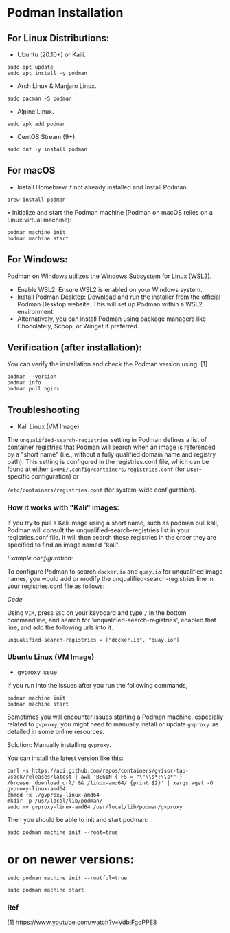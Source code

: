 # Podman Installation

## **For Linux Distributions:**

* Ubuntu (20.10+) or Kaili.
```
sudo apt update
sudo apt install -y podman
```

* Arch Linux & Manjaro Linux. 

`sudo pacman -S podman`

* Alpine Linux. 

`sudo apk add podman`

* CentOS Stream (9+). 

`sudo dnf -y install podman`


## For macOS 

* Install Homebrew if not already installed and Install Podman. 
    
`brew install podman`

• Initialize and start the Podman machine (Podman on macOS relies on a Linux virtual machine): 

```
podman machine init
podman machine start
```

## For Windows: 

Podman on Windows utilizes the Windows Subsystem for Linux (WSL2). 

* Enable WSL2: Ensure WSL2 is enabled on your Windows system. 
* Install Podman Desktop: Download and run the installer from the official Podman Desktop website. This will set up Podman within a WSL2 environment. 
* Alternatively, you can install Podman using package managers like Chocolately, Scoop, or Winget if preferred. 

## Verification (after installation): 

You can verify the installation and check the Podman version using: [1]  

```
podman --version
podman info
podman pull nginx
```

## Troubleshooting

* Kali Linux (VM Image)

The `unqualified-search-registries` setting in Podman defines a list of container registries that Podman will search when an image is referenced by a "short name" (i.e., without a fully qualified domain name and registry path). This setting is configured in the registries.conf file, which can be found at either 
`$HOME/.config/containers/registries.conf` (for user-specific configuration) or 

`/etc/containers/registries.conf` (for system-wide configuration).

### How it works with "Kali" images:

If you try to pull a Kali image using a short name, such as podman pull kali, Podman will consult the unqualified-search-registries list in your registries.conf file. It will then search these registries in the order they are specified to find an image named "kali".

*Example configuration:*

To configure Podman to search `docker.io` and `quay.io` for unqualified image names, you would add or modify the unqualified-search-registries line in your registries.conf file as follows:

*Code*

Using `VIM`, press `ESC` on your keyboard and type `/` in the bottom commandline, and search for 'unqualified-search-registries', enabled that line, and add the following urls into it.

`unqualified-search-registries = ["docker.io", "quay.io"]`

### Ubuntu Linux (VM Image)

* gvproxy issue

If you run into the issues after you run the following commands,

```
podman machine init
podman machine start
```

Sometimes you will encounter issues starting a Podman machine, especially related to `gvproxy`, you might need to manually install or update `gvproxy `as detailed in some online resources.

Solution: Manually installing `gvproxy`.

You can install the latest version like this:

```
curl -s https://api.github.com/repos/containers/gvisor-tap-vsock/releases/latest | awk 'BEGIN { FS = "\"\\s*:\\s*" } /browser_download_url/ && /linux-amd64/ {print $2}' | xargs wget -O gvproxy-linux-amd64
chmod +x ./gvproxy-linux-amd64
mkdir -p /usr/local/lib/podman/
sudo mv gvproxy-linux-amd64 /usr/local/lib/podman/gvproxy
```

Then you should be able to init and start podman:

`sudo podman machine init --root=true`

# or on newer versions:

`sudo podman machine init --rootful=true`

`sudo podman machine start`


### Ref

[1] https://www.youtube.com/watch?v=VdbjFgqPPE8


